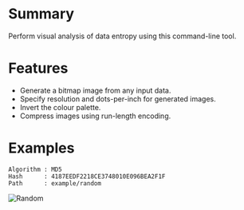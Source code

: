 # Summary

Perform visual analysis of data entropy using this command-line tool.

# Features

- Generate a bitmap image from any input data.
- Specify resolution and dots-per-inch for generated images.
- Invert the colour palette.
- Compress images using run-length encoding.

# Examples

```
Algorithm : MD5
Hash      : 4187EEDF2218CE3748010E096BEA2F1F
Path      : example/random
```

![Random](images/random.bmp)